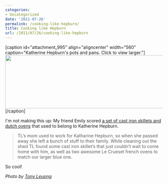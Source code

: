 ```yaml
---
categories:
- Uncategorized
date: '2011-07-26'
permalink: /cooking-like-hepburn/
title: Cooking like Hepburn
url: /2011/07/26/cooking-like-hepburn
---
```


[caption id="attachment_995" align="aligncenter" width="560" caption="Katherine Hepburn&#039;s pots and pans. Click to view larger."]<a href="https://gomakethings.com/wp-content/uploads/2011/07/Hepburn.jpg"><img src="https://gomakethings.com/wp-content/uploads/2011/07/Hepburn-560x170.jpg" alt="" title="Hepburn" width="560" height="170" class="size-medium wp-image-995" /></a>[/caption]

I'm not making this up: My friend Emily scored <a href="http://15strawberrylane.com/cast-iron">a set of cast iron skillets and dutch ovens</a> that used to belong to Katherine Hepburn.

<blockquote>TL’s mom used to work for Katharine Hepburn, so when she passed away she left a bunch of stuff to their family. While cleaning out the shed TL found some cast iron skillet’s that just couldn’t wait to come home with him, as well as two awesome Le Crueset french ovens to match our larger blue one.</blockquote>

So cool!

<em>Photo by <a href="http://www.tonyluong.com/">Tony Leuong</a></em>